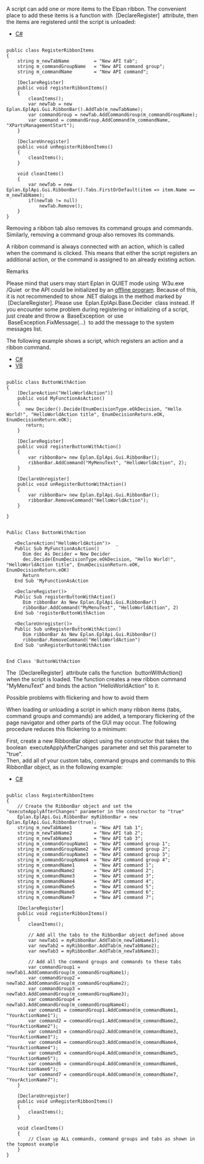 A script can add one or more items to the Elpan ribbon. The convenient place to add these items is a function with  [DeclareRegister]  attribute, then the items are registered until the script is unloaded:

* [C#](#i-tab-content-e608ccad-9848-44b6-8cf7-005725ad0a56)

```

public class RegisterRibbonItems
{   
    string m_newTabName         = "New API tab";
    string m_commandGroupName   = "New API command group";
    string m_commandName        = "New API command";
           
    [DeclareRegister]
    public void registerRibbonItems()
    {               
        cleanItems();
        var newTab = new Eplan.EplApi.Gui.RibbonBar().AddTab(m_newTabName);
        var commandGroup = newTab.AddCommandGroup(m_commandGroupName);                              
        var command = commandGroup.AddCommand(m_commandName, "XPartsManagementStart");
    }
       
    [DeclareUnregister]
    public void unRegisterRibbonItems()
    {   
        cleanItems();
    }
   
    void cleanItems()
    {
        var newTab = new Eplan.EplApi.Gui.RibbonBar().Tabs.FirstOrDefault(item => item.Name == m_newTabName);
        if(newTab != null)
            newTab.Remove();
    }   
}
```

Removing a ribbon tab also removes its command groups and commands. Similarly, removing a command group also removes its commands.

A ribbon command is always connected with an action, which is called when the command is clicked. This means that either the script registers an additional action, or the command is assigned to an already existing action.

Remarks

Please mind that users may start Eplan in QUIET mode using  W3u.exe /Quiet  or the API could be initialized by an [offline program](UsingEplanAssemblies.html). Because of this, it is not recommended to show .NET dialogs in the method marked by  [DeclareRegister]. Please use  Eplan.EplApi.Base.Decider  class instead. If you encounter some problem during registering or initializing of a script, just create and throw a  BaseException  or use  BaseException.FixMessage(...)  to add the message to the system messages list.

The following example shows a script, which registers an action and a ribbon command.

* [C#](#i-tab-content-CS)
* [VB](#i-tab-content-VB)

```

public class ButtonWithAction
{
    [DeclareAction("HelloWorldAction")]
    public void MyFunctionAsAction()
    {
       new Decider().Decide(EnumDecisionType.eOkDecision, "Hello World!", "HelloWorldAction title", EnumDecisionReturn.eOK, EnumDecisionReturn.eOK);
       return;
    }

    [DeclareRegister]
    public void registerButtonWithAction()
    {
        var ribbonBar= new Eplan.EplApi.Gui.RibbonBar();
        ribbonBar.AddCommand("MyMenuText", "HelloWorldAction", 2);
    }

    [DeclareUnregister]
    public void unRegisterButtonWithAction()
    {
        var ribbonBar= new Eplan.EplApi.Gui.RibbonBar();
        ribbonBar.RemoveCommand("HelloWorldAction");
    }

}
```

```

Public Class ButtonWithAction

   <DeclareAction("HelloWorldAction")>  _
   Public Sub MyFunctionAsAction()
      Dim dec As Decider = New Decider
      dec.Decide(EnumDecisionType.eOkDecision, "Hello World!", "HelloWorldAction title", EnumDecisionReturn.eOK, EnumDecisionReturn.eOK)
      Return
   End Sub 'MyFunctionAsAction

   <DeclareRegister()>  _
   Public Sub registerButtonWithAction()
      Dim ribbonBar As New Eplan.EplApi.Gui.RibbonBar()
      ribbonBar.AddCommand("MyMenuText", "HelloWorldAction", 2)
   End Sub 'registerButtonWithAction

   <DeclareUnregister()>  _
   Public Sub unRegisterButtonWithAction()
      Dim ribbonBar As New Eplan.EplApi.Gui.RibbonBar()
      ribbonBar.RemoveCommand("HelloWorldAction")
   End Sub 'unRegisterButtonWithAction


End Class 'ButtonWithAction
```

The  [DeclareRegister]  attribute calls the function  buttonWithAction()  when the script is loaded. The function creates a new ribbon command "MyMenuText" and binds the action "HelloWorldAction" to it.

Possible problems with flickering and how to avoid them

When loading or unloading a script in which many ribbon items (tabs, command groups and commands) are added, a temporary flickering of the page navigator and other parts of the GUI may occur. The following procedure reduces this flickering to a minimum:

First, create a new RibbonBar object using the constructor that takes the boolean  executeApplyAfterChanges  parameter and set this parameter to "true".  
Then, add all of your custom tabs, command groups and commands to this RibbonBar object, as in the following example:

* [C#](#i-tab-content-b27fff78-54c8-470f-b475-91110773d30a)

```

public class RegisterRibbonItems
{   
    // Create the RibbonBar object and set the "executeApplyAfterChanges" parameter in the constructor to "true"
    Eplan.EplApi.Gui.RibbonBar myRibbonBar = new Eplan.EplApi.Gui.RibbonBar(true);
    string m_newTabName1        = "New API tab 1";
    string m_newTabName2        = "New API tab 2";
    string m_newTabName3        = "New API tab 3";
    string m_commandGroupName1  = "New API command group 1";
    string m_commandGroupName2  = "New API command group 2";
    string m_commandGroupName3  = "New API command group 3";
    string m_commandGroupName4  = "New API command group 4";
    string m_commandName1       = "New API command 1";
    string m_commandName2       = "New API command 2";
    string m_commandName3       = "New API command 3";
    string m_commandName4       = "New API command 4";
    string m_commandName5       = "New API command 5";
    string m_commandName6       = "New API command 6";
    string m_commandName7       = "New API command 7";      

    [DeclareRegister]
    public void registerRibbonItems()
    {              
        cleanItems();

        // Add all the tabs to the RibbonBar object defined above 
        var newTab1 = myRibbonBar.AddTab(m_newTabName1);
        var newTab2 = myRibbonBar.AddTab(m_newTabName2);
        var newTab3 = myRibbonBar.AddTab(m_newTabName3);

        // Add all the command groups and commands to these tabs
        var commandGroup1 = newTab1.AddCommandGroup(m_commandGroupName1);     
        var commandGroup2 = newTab2.AddCommandGroup(m_commandGroupName2);  
        var commandGroup3 = newTab3.AddCommandGroup(m_commandGroupName3);    
        var commandGroup4 = newTab3.AddCommandGroup(m_commandGroupName4);
        var command1 = commandGroup1.AddCommand(m_commandName1, "YourActionName1");                        
        var command2 = commandGroup1.AddCommand(m_commandName2, "YourActionName2");
        var command3 = commandGroup2.AddCommand(m_commandName3, "YourActionName3");                        
        var command4 = commandGroup3.AddCommand(m_commandName4, "YourActionName4");
        var command5 = commandGroup4.AddCommand(m_commandName5, "YourActionName5");                        
        var command6 = commandGroup4.AddCommand(m_commandName6, "YourActionName6");
        var command7 = commandGroup4.AddCommand(m_commandName7, "YourActionName7");
    }
        
    [DeclareUnregister]
    public void unRegisterRibbonItems()
    {   
        cleanItems();
    }
    
    void cleanItems()
    {
        // Clean up ALL commands, command groups and tabs as shown in the topmost example
    }  
}
```
